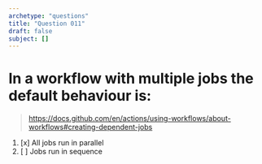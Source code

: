 ```yaml
---
archetype: "questions"
title: "Question 011"
draft: false
subject: []
---
```


# In a workflow with multiple jobs the default behaviour is:
> https://docs.github.com/en/actions/using-workflows/about-workflows#creating-dependent-jobs
1. [x] All jobs run in parallel
1. [ ] Jobs run in sequence

